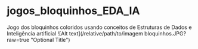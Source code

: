 # jogos_bloquinhos_EDA_IA
Jogo dos bloquinhos coloridos usando conceitos de Estruturas de Dados e Inteligência artificial
![Alt text](/relative/path/to/imagem bloquinhos.JPG?raw=true "Optional Title")




